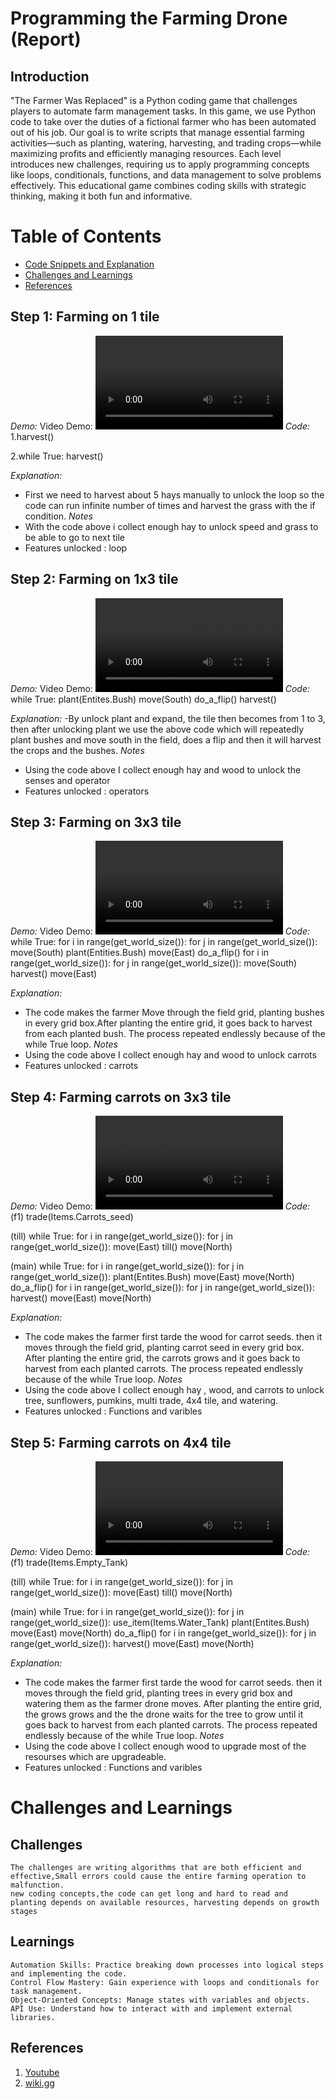 # Programming the Farming Drone (Report)

## Introduction
"The Farmer Was Replaced" is a Python coding game that challenges players to automate farm management tasks. In this game,
we use Python code to take over the duties of a fictional farmer who has been automated out of his job. Our goal is to
write scripts that manage essential farming activities—such as planting, watering, harvesting, and trading crops—while
maximizing profits and efficiently managing resources. Each level introduces new challenges, requiring us to apply
programming concepts like loops, conditionals, functions, and data management to solve problems effectively. 
This educational game combines coding skills with strategic thinking, making it both fun and informative.

# Table of Contents
- [Code Snippets and Explanation](#code-snippets-and-explanation)
- [Challenges and Learnings](#challenges-and-learnings)
- [References](#references)


## Step 1: Farming on 1 tile
  *Demo:*
    Video Demo:
    ![](./step_1.mp4)
  *Code:*
  1.harvest()

  2.while True:
        harvest()
   
  *Explanation:*
   - First we need to harvest about 5 hays manually to unlock the loop so the code can run infinite number of times and
    harvest the grass with the if condition.
  *Notes*
   - With the code above i collect enough hay to unlock speed and grass to be able to go to next tile
   - Features unlocked : loop

## Step 2: Farming on 1x3 tile
  *Demo:*
    Video Demo:
    ![](./step_2.mp4)
  *Code:*
  while True:
       plant(Entites.Bush)
       move(South)
       do_a_flip()
       harvest()
   
  *Explanation:*
   -By unlock plant and expand, the tile then becomes from 1 to 3, then after unlocking plant we use the above code
    which will repeatedly plant bushes and move south in the field, does a flip and then it will harvest the crops and the bushes.
  *Notes*
   - Using the code above I collect enough hay and wood to unlock the senses and operator
   - Features unlocked : operators

## Step 3: Farming on 3x3 tile
  *Demo:*
    Video Demo:
    ![](./step_3.mp4)
  *Code:*
  while True:
      for i in range(get_world_size()):
          for j in range(get_world_size()):
              move(South)
              plant(Entities.Bush)
          move(East)
          do_a_flip()
      for i in range(get_world_size()):
          for j in range(get_world_size()):
              move(South)
              harvest()
          move(East)

  *Explanation:*
   - The code makes the farmer Move through the field grid, planting bushes in every grid box.After planting the entire grid, it goes
     back to harvest from each planted bush. The process repeated endlessly because of the while True loop.
  *Notes*
   - Using the code above I collect enough hay and wood to unlock carrots
   - Features unlocked : carrots

## Step 4: Farming carrots on 3x3 tile
  *Demo:*
    Video Demo:
    ![](./step_4.mp4)
  *Code:*
(f1)
  trade(Items.Carrots_seed)

(till)
  while True:
      for i in range(get_world_size()):
          for j in range(get_world_size()):
              move(East)
              till()
          move(North)
    
(main)
   while True:
      for i in range(get_world_size()):
          for j in range(get_world_size()):
              plant(Entites.Bush)
              move(East)
          move(North)
          do_a_flip()
      for i in range(get_world_size()):
          for j in range(get_world_size()):
              harvest()
              move(East)
          move(North)

  *Explanation:*
   - The code makes the farmer first tarde the wood for carrot seeds. then it moves through the field grid, planting carrot seed in every grid box.
     After planting the entire grid, the carrots grows and it goes back to harvest from each planted carrots.
    The process repeated endlessly because of the while True loop.
  *Notes*
   - Using the code above I collect enough hay , wood, and carrots to unlock tree, sunflowers, pumkins, multi trade, 4x4 tile, and watering.
   - Features unlocked : Functions and varibles

## Step 5: Farming carrots on 4x4 tile
  *Demo:*
    Video Demo:
    ![](./step_5.mp4)
  *Code:*
(f1)
  trade(Items.Empty_Tank)

(till)
  while True:
      for i in range(get_world_size()):
          for j in range(get_world_size()):
              move(East)
              till()
          move(North)
    
(main)
   while True:
      for i in range(get_world_size()):
          for j in range(get_world_size()):
              use_item(Items.Water_Tank)
              plant(Entites.Bush)
              move(East)
          move(North)
          do_a_flip()
      for i in range(get_world_size()):
          for j in range(get_world_size()):
              harvest()
              move(East)
          move(North)

  *Explanation:*
   - The code makes the farmer first tarde the wood for carrot seeds. then it moves through the field grid, planting trees in every grid box
     and watering them as the farmer drone moves. After planting the entire grid, the grows grows and the the drone waits for the tree to grow
     until it goes back to harvest from each planted carrots.
     The process repeated endlessly because of the while True loop.
  *Notes*
   - Using the code above I collect enough wood to upgrade most of the resourses which are upgradeable.
   - Features unlocked : Functions and varibles

# Challenges and Learnings
   ## Challenges
    The challenges are writing algorithms that are both efficient and effective,Small errors could cause the entire farming operation to malfunction.
    new coding concepts,the code can get long and hard to read and planting depends on available resources, harvesting depends on growth stages
   ## Learnings
    Automation Skills: Practice breaking down processes into logical steps and implementing the code.
    Control Flow Mastery: Gain experience with loops and conditionals for task management.
    Object-Oriented Concepts: Manage states with variables and objects.
    API Use: Understand how to interact with and implement external libraries.

## References
1. [Youtube](https://www.youtube.com/)
2. [wiki.gg](https://thefarmerwasreplaced.wiki.gg)
